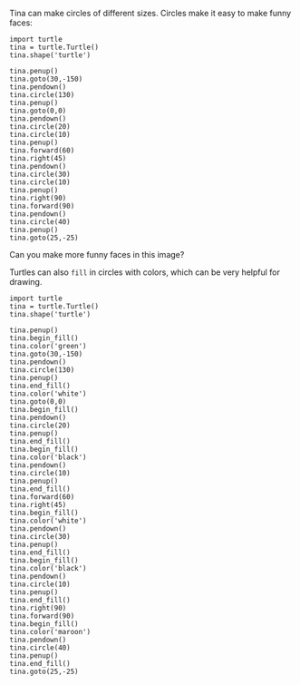 Tina can make circles of different sizes.  Circles make it easy to make funny faces:

```python.run
import turtle
tina = turtle.Turtle()
tina.shape('turtle')

tina.penup()
tina.goto(30,-150)
tina.pendown()
tina.circle(130)
tina.penup()
tina.goto(0,0)
tina.pendown()
tina.circle(20)
tina.circle(10)
tina.penup()
tina.forward(60)
tina.right(45)
tina.pendown()
tina.circle(30)
tina.circle(10)
tina.penup()
tina.right(90)
tina.forward(90)
tina.pendown()
tina.circle(40)
tina.penup()
tina.goto(25,-25)
```

Can you make more funny faces in this image?

Turtles can also `fill` in circles with colors, which can be very helpful for drawing.

```python.run
import turtle
tina = turtle.Turtle()
tina.shape('turtle')

tina.penup()
tina.begin_fill()
tina.color('green')
tina.goto(30,-150)
tina.pendown()
tina.circle(130)
tina.penup()
tina.end_fill()
tina.color('white')
tina.goto(0,0)
tina.begin_fill()
tina.pendown()
tina.circle(20)
tina.penup()
tina.end_fill()
tina.begin_fill()
tina.color('black')
tina.pendown()
tina.circle(10)
tina.penup()
tina.end_fill()
tina.forward(60)
tina.right(45)
tina.begin_fill()
tina.color('white')
tina.pendown()
tina.circle(30)
tina.penup()
tina.end_fill()
tina.begin_fill()
tina.color('black')
tina.pendown()
tina.circle(10)
tina.penup()
tina.end_fill()
tina.right(90)
tina.forward(90)
tina.begin_fill()
tina.color('maroon')
tina.pendown()
tina.circle(40)
tina.penup()
tina.end_fill()
tina.goto(25,-25)
```
